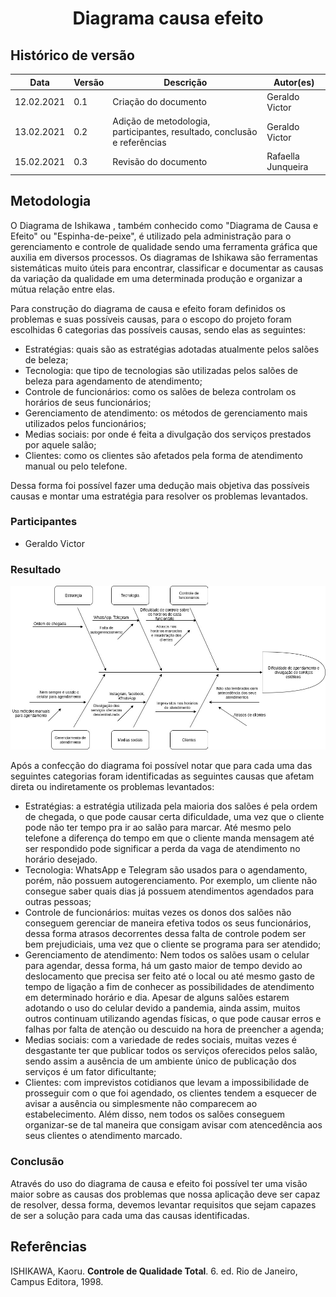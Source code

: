 # <center> Diagrama causa efeito
## Histórico de versão

|Data | Versão | Descrição | Autor(es)
| -- | -- | -- | -- |
| 12.02.2021 | 0.1 | Criação do documento | Geraldo Victor|
| 13.02.2021 | 0.2 | Adição de metodologia, participantes, resultado, conclusão e referências | Geraldo Victor|
| 15.02.2021 | 0.3 | Revisão do documento | Rafaella Junqueira |

## Metodologia

O Diagrama de Ishikawa , também conhecido como "Diagrama de Causa e Efeito" ou "Espinha-de-peixe", é utilizado pela administração para o gerenciamento e controle de qualidade sendo uma ferramenta gráfica que auxilia em diversos processos. Os diagramas de Ishikawa são ferramentas sistemáticas muito úteis para encontrar, classificar e documentar as causas da variação da qualidade em uma determinada produção e organizar a mútua relação entre elas.

Para construção do diagrama de causa e efeito foram definidos os problemas e suas possíveis causas, para o escopo do projeto foram escolhidas 6 categorias das possíveis causas, sendo elas as seguintes: 

- Estratégias: quais são as estratégias adotadas atualmente pelos salões de beleza;
- Tecnologia: que tipo de tecnologias são utilizadas pelos salões de beleza para agendamento de atendimento;
- Controle de funcionários: como os salões de beleza controlam os horários de seus funcionários;
- Gerenciamento de atendimento: os métodos de gerenciamento mais utilizados pelos funcionários;
- Medias sociais: por onde é feita a divulgação dos serviços prestados por aquele salão; 
- Clientes: como os clientes são afetados pela forma de atendimento manual ou pelo telefone. 

Dessa forma foi possível fazer uma dedução mais objetiva das possíveis causas e montar uma estratégia para resolver os problemas levantados.
### Participantes

* Geraldo Victor 

### Resultado
![digrama causa efeito](../img/diagrama-causa-efeito.jpg)

Após a confecção do diagrama foi possível notar que para cada uma das seguintes categorias foram identificadas as seguintes causas que afetam direta ou indiretamente os problemas levantados:

- Estratégias: a estratégia utilizada pela maioria dos salões é pela ordem de chegada, o que pode causar certa dificuldade, uma vez que o cliente pode não ter tempo pra ir ao salão para marcar. Até mesmo pelo telefone a diferença do tempo em que o cliente manda mensagem até ser respondido pode significar a perda da vaga de atendimento no horário desejado.
- Tecnologia: WhatsApp e Telegram são usados para o agendamento, porém, não possuem autogerenciamento. Por exemplo, um cliente não consegue saber quais dias já possuem atendimentos agendados para outras pessoas;
- Controle de funcionários: muitas vezes os donos dos salões não conseguem gerenciar de maneira efetiva todos os seus funcionários, dessa forma atrasos decorrentes dessa falta de controle podem ser bem prejudiciais, uma vez que o cliente se programa para ser atendido;
- Gerenciamento de atendimento: Nem todos os salões usam o celular para agendar, dessa forma, há um gasto maior de tempo devido ao deslocamento que precisa ser feito até o local ou até mesmo gasto de tempo de ligação a fim de conhecer as possibilidades de atendimento em determinado horário e dia. Apesar de alguns salões estarem adotando o uso do celular devido a pandemia, ainda assim, muitos outros continuam utilizando agendas físicas, o que pode causar erros e falhas por falta de atenção ou descuido na hora de preencher a agenda;
- Medias sociais: com a variedade de redes sociais, muitas vezes é desgastante ter que publicar todos os serviços oferecidos pelos salão, sendo assim a ausência de um ambiente único de publicação dos serviços é um fator dificultante; 
- Clientes: com imprevistos cotidianos que levam a impossibilidade de prosseguir com o que foi agendado, os clientes tendem a esquecer de avisar a ausência ou simplesmente não comparecem ao estabelecimento. Além disso, nem todos os salões conseguem organizar-se de tal maneira que consigam avisar com atencedência aos seus clientes o atendimento marcado. 

### Conclusão

Através do uso do diagrama de causa e efeito foi possível ter uma visão maior sobre as causas dos problemas que nossa aplicação deve ser capaz de resolver, dessa forma, devemos levantar requisitos que sejam capazes de ser a solução para cada uma das causas identificadas.

## Referências

ISHIKAWA, Kaoru. **Controle de Qualidade Total**. 6. ed. Rio de Janeiro, Campus Editora, 1998.

